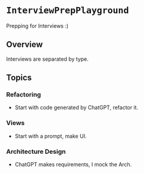 # ``InterviewPrepPlayground``

Prepping for Interviews :)

## Overview

Interviews are separated by type.

## Topics

### Refactoring

- Start with code generated by ChatGPT, refactor it.

### Views

- Start with a prompt, make UI.

### Architecture Design

- ChatGPT makes requirements, I mock the Arch.
